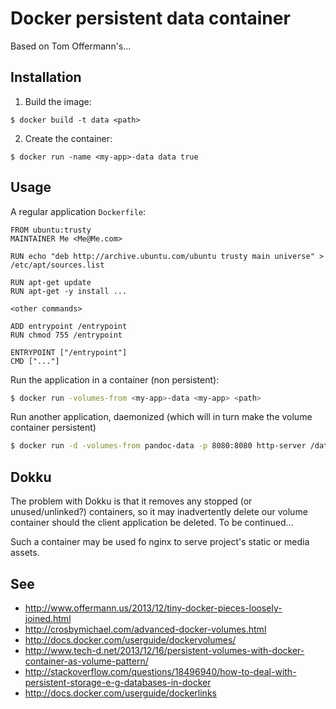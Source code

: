 Docker persistent data container
================================

Based on Tom Offermann's...


Installation
------------
1. Build the image:

```
$ docker build -t data <path>
```

2. Create the container:

```
$ docker run -name <my-app>-data data true
```

Usage
-----

A regular application `Dockerfile`:

```
FROM ubuntu:trusty
MAINTAINER Me <Me@Me.com>

RUN echo "deb http://archive.ubuntu.com/ubuntu trusty main universe" > /etc/apt/sources.list

RUN apt-get update
RUN apt-get -y install ...

<other commands>

ADD entrypoint /entrypoint
RUN chmod 755 /entrypoint

ENTRYPOINT ["/entrypoint"]
CMD ["..."]
```

Run the application in a container (non persistent):
```bash
$ docker run -volumes-from <my-app>-data <my-app> <path>
```

Run another application, daemonized (which will in turn make the volume container persistent)
```bash
$ docker run -d -volumes-from pandoc-data -p 8080:8080 http-server /data/html
```


Dokku
-----
The problem with Dokku is that it removes any stopped (or unused/unlinked?) containers, 
so it may inadvertently delete our volume container should the client application be deleted.
To be continued...

Such a container may be used fo nginx to serve project's static or media assets.

See
---
* http://www.offermann.us/2013/12/tiny-docker-pieces-loosely-joined.html
* http://crosbymichael.com/advanced-docker-volumes.html
* http://docs.docker.com/userguide/dockervolumes/
* http://www.tech-d.net/2013/12/16/persistent-volumes-with-docker-container-as-volume-pattern/
* http://stackoverflow.com/questions/18496940/how-to-deal-with-persistent-storage-e-g-databases-in-docker
* http://docs.docker.com/userguide/dockerlinks

